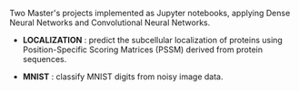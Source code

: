Two Master's projects implemented as Jupyter notebooks, applying Dense Neural Networks and Convolutional Neural Networks.

- **LOCALIZATION** : predict the subcellular localization of proteins using Position-Specific Scoring Matrices (PSSM) derived from protein sequences.

- **MNIST** : classify MNIST digits from noisy image data.

